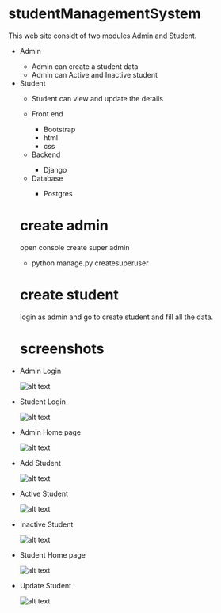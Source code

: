# studentManagementSystem

This web site considt of two modules Admin and Student.

<ul>
  <li>Admin</li>
    <ul>
    <li>Admin can create a student data</li>
    <li>Admin can Active and Inactive student</li>
    </ul>
  <li>Student</li>
  <ul>
    <li>Student can view and update the details</li>
  
</ul>
  
  <ul>
    <li>Front end</li>
    <ul>
    <li>Bootstrap</li>
      <li>html</li>
      <li>css</li>
  </ul>
    <li>Backend</li>
    <ul>
      <li>Django</li>
    </ul>
    <li>Database</li>
     <ul>
        <li>Postgres</li>
    </ul>
  </ul>
  
 # create admin 
  
  open console create super admin 
  <ul>
    <li>python manage.py createsuperuser</li>
  </ul>
  
  # create student
  
  login as admin and go to create student and fill all the data.



  # screenshots
  
  
  <li>Admin Login</li>
  
![alt text](https://github.com/shyamtarams/studentManagementSystem/blob/feature/images/screenshots/adminlog.png?raw=true)
  
  <li>Student Login</li>
  
  ![alt text](https://github.com/shyamtarams/studentManagementSystem/blob/feature/images/screenshots/studentlog.png?raw=true)
  
  <li>Admin Home page</li>
  
  ![alt text](https://github.com/shyamtarams/studentManagementSystem/blob/feature/images/screenshots/Screenshot%20(143).png?raw=true)
  
  <li>Add Student</li>
  
  ![alt text](https://github.com/shyamtarams/studentManagementSystem/blob/feature/images/screenshots/Screenshot%20(144).png?raw=true)
  
  <li>Active Student</li>
  
  ![alt text](https://github.com/shyamtarams/studentManagementSystem/blob/feature/images/screenshots/Screenshot%20(145).png?raw=true)
  
  <li>Inactive Student</li>
  
  ![alt text](https://github.com/shyamtarams/studentManagementSystem/blob/feature/images/screenshots/Screenshot%20(146).png?raw=true)
  
  <li>Student Home page</li>
  
  ![alt text](https://github.com/shyamtarams/studentManagementSystem/blob/feature/images/screenshots/Screenshot%20(147).png?raw=true)
  
  <li>Update Student</li>
  
  ![alt text](https://github.com/shyamtarams/studentManagementSystem/blob/feature/images/screenshots/Screenshot%20(148).png?raw=true)

  
